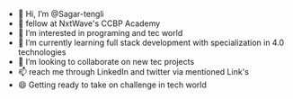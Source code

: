 - 👋 Hi, I’m @Sagar-tengli
- 🌟 fellow at NxtWave's CCBP Academy
- 👀 I’m interested in programing and tec world
- 🌱 I’m currently learning full stack development with specialization in 4.0 technologies
- 💞️ I’m looking to collaborate on new tec projects
- 📫 reach me through LinkedIn and twitter via mentioned Link's
- 😄 Getting ready to take on challenge in tech world


<!---
Sagar-tengli/Sagar-tengli is a ✨ special ✨ repository because its `README.md` (this file) appears on your GitHub profile.
You can click the Preview link to take a look at your changes.
--->
